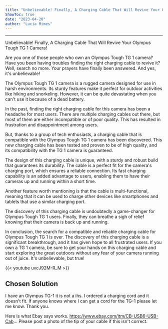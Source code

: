 ```yaml
---
title: "Unbelievable! Finally, A Charging Cable That Will Revive Your Olympus Tough TG 1 Camera!"
ShowToc: true 
date: "2023-04-20"
author: "Lucia Mimes"
---
```

*****
Unbelievable! Finally, A Charging Cable That Will Revive Your Olympus Tough TG 1 Camera!

Are you one of those people who own an Olympus Tough TG 1 camera? Have you been having troubles finding the right charging cable to revive it? Well, search no more. Your prayers have finally been answered. And yes, it's unbelievable!

The Olympus Tough TG 1 camera is a rugged camera designed for use in harsh environments. Its sturdy features make it perfect for outdoor activities like hiking and snorkeling. However, it can be quite devastating when you can't use it because of a dead battery.

In the past, finding the right charging cable for this camera has been a headache for most users. There are multiple charging cables out there, but most of them are either incompatible or of poor quality. This has resulted in frustration and disappointment among users.

But, thanks to a group of tech enthusiasts, a charging cable that is compatible with the Olympus Tough TG 1 camera has been discovered. This new charging cable has been tested and proven to be of high quality, and its compatibility with the TG 1 camera is guaranteed.

The design of this charging cable is unique, with a sturdy and robust build that guarantees its durability. The cable is a perfect fit for the camera's charging port, which ensures a reliable connection. Its fast charging capability is an added advantage to users, enabling them to have their cameras up and running within a short time.

Another feature worth mentioning is that the cable is multi-functional, meaning that it can be used to charge other devices like smartphones and tablets that use a similar charging port.

The discovery of this charging cable is undoubtedly a game-changer for Olympus Tough TG 1 users. Finally, they can breathe a sigh of relief knowing that their camera is back up and running.

In conclusion, the search for a compatible and reliable charging cable for Olympus Tough TG 1 is over. The discovery of this charging cable is a significant breakthrough, and it has given hope to all frustrated users. If you own a TG 1 camera, be sure to get your hands on this charging cable and start exploring the great outdoors without any fear of your camera running out of juice. It's unbelievable, but true!

{{< youtube uvcJ92M-R_M >}} 



## Chosen Solution
 I have an Olympus TG-1 it is not a ihs. I ordered a charging cord and it doesn't fit. If anyone knows where I can get a cord for the TG-1 please let me know. Thank you.

 Here is what Ebay says works.
https://www.ebay.com/itm/CB-USB6-USB-Cab...
Please post a photo of the tip of your cable if this isn't correct.




